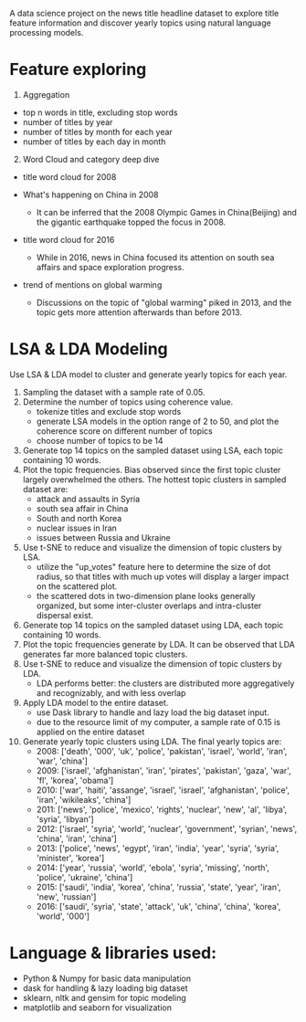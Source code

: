 A data science project on the news title headline dataset to explore title feature information and discover yearly topics using natural language processing models.

# Feature exploring

1. Aggregation

- top n words in title, excluding stop words
- number of titles by year
- number of titles by month for each year
- number of titles by each day in month

2. Word Cloud and category deep dive
- title word cloud for 2008
- What's happening on China in 2008

	- It can be inferred that the 2008 Olympic Games in China(Beijing) and the gigantic earthquake topped the focus in 2008.

- title word cloud for 2016

	- While in 2016, news in China focused its attention on south sea affairs and space exploration progress.

- trend of mentions on global warming 

	- Discussions on the topic of "global warming" piked in 2013, and the topic gets more attention afterwards than before 2013.


# LSA & LDA Modeling
Use LSA & LDA model to cluster and generate yearly topics for each year. 

1. Sampling the dataset with a sample rate of 0.05.
2. Determine the number of topics using coherence value.
	- tokenize titles and exclude stop words
	- generate LSA models in the option range of 2 to 50, and plot the coherence score on different number of topics
	- choose number of topics to be 14
3. Generate top 14 topics on the sampled dataset using LSA, each topic containing 10 words.
4. Plot the topic frequencies. Bias observed since the first topic cluster largely overwhelmed the others. The hottest topic clusters in sampled dataset are:
	- attack and assaults in Syria
	- south sea affair in China
	- South and north Korea
	- nuclear issues in Iran
	- issues between Russia and Ukraine
5. Use t-SNE to reduce and visualize the dimension of topic clusters by LSA.
	- utilize the "up_votes" feature here to determine the size of dot radius, so that titles with much up votes will display a larger impact on the scattered plot.
	- the scattered dots in two-dimension plane looks generally organized, but some inter-cluster overlaps and intra-cluster dispersal exist.
6. Generate top 14 topics on the sampled dataset using LDA, each topic containing 10 words.
7. Plot the topic frequencies generate by LDA. It can be observed that LDA generates far more balanced topic clusters.
8. Use t-SNE to reduce and visualize the dimension of topic clusters by LDA.
	- LDA performs better: the clusters are distributed more aggregatively and recognizably, and with less overlap
9. Apply LDA model to the entire dataset.
	- use Dask library to handle and lazy load the big dataset input.
	- due to the resource limit of my computer, a sample rate of 0.15 is applied on the entire dataset
10. Generate yearly topic clusters using LDA. The final yearly topics are:
	- 2008: ['death', '000', 'uk', 'police', 'pakistan', 'israel', 'world', 'iran', 'war', 'china']
	- 2009: ['israel', 'afghanistan', 'iran', 'pirates', 'pakistan', 'gaza', 'war', 'fl', 'korea', 'obama']
	- 2010: ['war', 'haiti', 'assange', 'israel', 'israel', 'afghanistan', 'police', 'iran', 'wikileaks', 'china']
	- 2011: ['news', 'police', 'mexico', 'rights', 'nuclear', 'new', 'al', 'libya', 'syria', 'libyan']
	- 2012: ['israel', 'syria', 'world', 'nuclear', 'government', 'syrian', 'news', 'china', 'iran', 'china']
	- 2013: ['police', 'news', 'egypt', 'iran', 'india', 'year', 'syria', 'syria', 'minister', 'korea']
	- 2014: ['year', 'russia', 'world', 'ebola', 'syria', 'missing', 'north', 'police', 'ukraine', 'china']
	- 2015: ['saudi', 'india', 'korea', 'china', 'russia', 'state', 'year', 'iran', 'new', 'russian']
	- 2016: ['saudi', 'syria', 'state', 'attack', 'uk', 'china', 'china', 'korea', 'world', '000']
	
	
# Language & libraries used:
- Python & Numpy for basic data manipulation
- dask for handling & lazy loading big dataset
- sklearn, nltk and gensim for topic modeling
- matplotlib and seaborn for visualization
